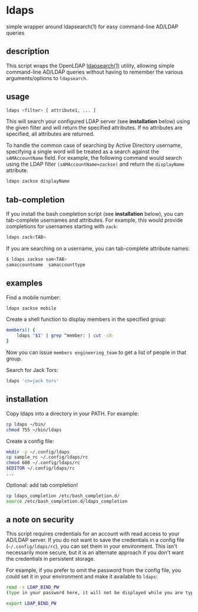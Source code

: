 # ldaps

simple wrapper around ldapsearch(1) for easy command-line AD/LDAP queries

description
-----------

This script wraps the OpenLDAP [ldapsearch(1)](http://www.openldap.org/software/man.cgi?query=ldapsearch&apropos=0&sektion=0&manpath=OpenLDAP+2.0-Release&format=html) utility, allowing simple command-line AD/LDAP queries without having to remember the various arguments/options to `ldapsearch`.

usage
-----

```bash
ldaps <filter> [ attribute1, ... ]
```

This will search your configured LDAP server (see **installation** below) using the given filter and will return the specified attributes. If no attributes are specified, all attributes are returned.

To handle the common case of searching by Active Directory username, specifying a single word will be treated as a search against the `sAMAccountName` field. For example, the following command would search using the LDAP filter `(sAMAccountName=zackse)` and return the `displayName` attribute.

```bash
ldaps zackse displayName
```

tab-completion
--------------

If you install the bash completion script (see **installation** below), you can tab-complete usernames and attributes. For example, this would provide completions for usernames starting with `zack`:

```bash
ldaps zack<TAB>
```

If you are searching on a username, you can tab-complete attribute names:

```bash
$ ldaps zackse sam<TAB>
samaccountname  samaccounttype
```

examples
--------

Find a mobile number:

```bash
ldaps zackse mobile
```

Create a shell function to display members in the specified group:

```bash
members() {
    ldaps "$1" | grep ^member: | cut -c9-
}
```

Now you can issue `members engineering_team` to get a list of people in that
group.

Search for Jack Tors:

```bash
ldaps 'cn=jack tors'
```

installation
------------

Copy ldaps into a directory in your PATH. For example:

```bash
cp ldaps ~/bin/
chmod 755 ~/bin/ldaps
```

Create a config file:

```bash
mkdir -p ~/.config/ldaps
cp sample_rc ~/.config/ldaps/rc
chmod 600 ~/.config/ldaps/rc
$EDITOR ~/.config/ldaps/rc
...

```

Optional: add tab completion!

```bash
cp ldaps_completion /etc/bash_completion.d/
source /etc/bash_completion.d/ldaps_completion
```

a note on security
------------------

This script requires credentials for an account with read access to your AD/LDAP server. If you do not want to save the credentials in a config file (`~/.config/ldaps/rc`), you can set them in your environment. This isn't necessarily more secure, but it is an alternate approach if you don't want the credentials in persistent storage.

For example, if you prefer to omit the password from the config file, you could set it in your environment and make it available to `ldaps`:

```bash
read -s LDAP_BIND_PW
(type in your password here, it will not be displayed while you are typing)

export LDAP_BIND_PW
```
